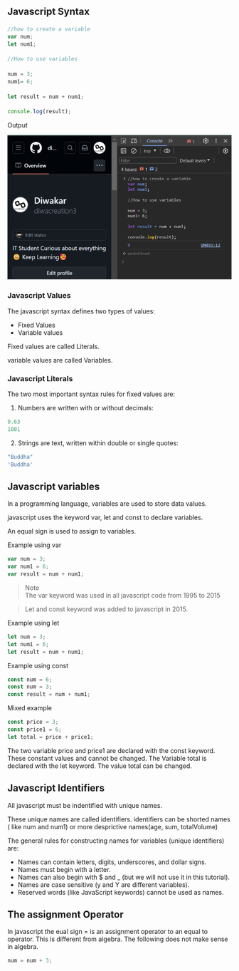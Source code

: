 ## Javascript Syntax

```js
//how to create a variable
var num;
let num1;

//How to use variables

num = 3;
num1= 6;

let result = num + num1;

console.log(result);
```
Output

![](../img/syntax.png)

### Javascript Values
The javascript syntax defines two types of values:

- Fixed Values
- Variable values

Fixed values are called Literals.

variable values are called Variables.

### Javascript Literals

The two most important syntax rules for fixed values are:

1. Numbers are written with or without decimals:
```js
9.63
1001
```
2. Strings are text, written within double or single quotes:

```js
"Buddha"
'Buddha'
```

## Javascript variables
In a programming language, variables are used to store data values.

javascript uses the keyword var, let and const to declare variables.

An equal sign is used to assign to variables.

Example using var

```js
var num = 3;
var num1 = 6;
var result = num + num1;
```
> Note  
> The var keyword was used in all javascript code from 1995 to 2015

> Let and const keyword was added to javascript in 2015.

Example using let
```js
let num = 3;
let num1 = 6;
let result = num + num1;
```
Example using const 

```js
const num = 6;
const num = 3;
const result = num + num1;
```

Mixed example
```js
const price = 3;
const price1 = 6;
let total = price + price1;
```

The two variable price and price1 are declared with the const keyword.
These constant values and cannot be changed.
The Variable total is declared with the let keyword. The value total can be changed.

## Javascript Identifiers
All javascript must be indentified with unique names.

These unique names are called identifiers. identifiers can be shorted names ( like num and num1) or more desprictive names(age, sum, totalVolume)

The general rules for constructing names for variables (unique identifiers) are:

- Names can contain letters, digits, underscores, and dollar signs.
- Names must begin with a letter.
- Names can also begin with $ and _ (but we will not use it in this tutorial).
- Names are case sensitive (y and Y are different variables).
- Reserved words (like JavaScript keywords) cannot be used as names.

## The assignment Operator
In javascript the eual sign = is an assignment operator to an equal to operator. This is different from algebra. The following does not make sense in algebra.
```js
num = num + 3;
```
